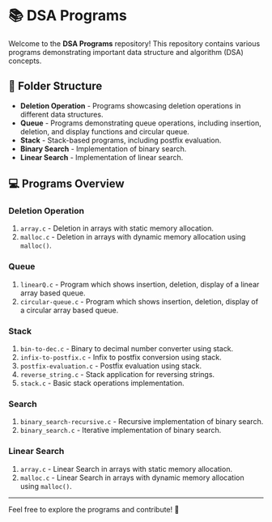 # 📚 DSA Programs

Welcome to the **DSA Programs** repository! This repository contains various programs demonstrating important data structure and algorithm (DSA) concepts.

## 📂 Folder Structure
- **Deletion Operation** - Programs showcasing deletion operations in different data structures.
- **Queue** - Programs demonstrating queue operations, including insertion, deletion, and display functions and circular queue. 
- **Stack** - Stack-based programs, including postfix evaluation.
- **Binary Search** - Implementation of binary search.
- **Linear Search** - Implementation of linear search.

## 💻 Programs Overview

### **Deletion Operation**
1. `array.c` - Deletion in arrays with static memory allocation.
2. `malloc.c` - Deletion in arrays with dynamic memory allocation using `malloc()`.

### **Queue**  

1. `linearQ.c` - Program which shows insertion, deletion, display of a linear array based queue.  
2. `circular-queue.c` - Program which shows insertion, deletion, display of a circular array based queue.  

### **Stack**
1. `bin-to-dec.c` - Binary to decimal number converter using stack.
2. `infix-to-postfix.c` - Infix to postfix conversion using stack.
3. `postfix-evaluation.c` - Postfix evaluation using stack.
4. `reverse_string.c` - Stack application for reversing strings.
5. `stack.c` - Basic stack operations implementation.

### **Search**
1. `binary_search-recursive.c` - Recursive implementation of binary search.
2. `binary_search.c` - Iterative implementation of binary search.

### **Linear Search**
1. `array.c` - Linear Search in arrays with static memory allocation.
2. `malloc.c` - Linear Search in arrays with dynamic memory allocation using `malloc()`.


---

Feel free to explore the programs and contribute! 🚀
